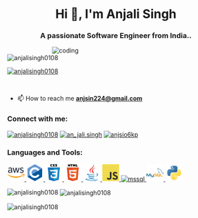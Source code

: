 <h1 align="center">Hi 👋, I'm Anjali Singh</h1>
<h3 align="center">A passionate Software Engineer from India..</h3>
<img align="right" alt="coding" width="400" src="https://www.google.com/imgres?q=caricature%20coding%20image%20of%20girl%20free&imgurl=https%3A%2F%2Fimg.freepik.com%2Ffree-vector%2Fcute-girl-hacker-operating-laptop-cartoon-vector-icon-illustration-people-technology-isolated-flat_138676-9487.jpg%3Fsize%3D338%26ext%3Djpg%26ga%3DGA1.1.1518270500.1717632000%26semt%3Dais_user&imgrefurl=https%3A%2F%2Fwww.freepik.com%2Ffree-photos-vectors%2Fcartoon-programmer-girl&docid=Ay2eiKbMZO9ehM&tbnid=fFEA-MbfneQmkM&vet=12ahUKEwi1_umu3MeGAxWtTmwGHeqZBzsQM3oECEEQAA..i&w=338&h=338&hcb=2&ved=2ahUKEwi1_umu3MeGAxWtTmwGHeqZBzsQM3oECEEQAA"

<p align="left"> <img src="https://komarev.com/ghpvc/?username=anjalisingh0108&label=Profile%20views&color=0e75b6&style=flat" alt="anjalisingh0108" /> </p>

<p align="left"> <a href="https://github.com/ryo-ma/github-profile-trophy"><img src="https://github-profile-trophy.vercel.app/?username=anjalisingh0108" alt="anjalisingh0108" /></a> </p>

<p align="left"> <a href="https://twitter.com/" target="blank"><img src="https://img.shields.io/twitter/follow/?logo=twitter&style=for-the-badge" alt="" /></a> </p>

- 📫 How to reach me **anjsin224@gmail.com**

<h3 align="left">Connect with me:</h3>
<p align="left">
<a href="https://linkedin.com/in/anjalisingh0108" target="blank"><img align="center" src="https://raw.githubusercontent.com/rahuldkjain/github-profile-readme-generator/master/src/images/icons/Social/linked-in-alt.svg" alt="anjalisingh0108" height="30" width="40" /></a>
<a href="https://instagram.com/an_jali.singh" target="blank"><img align="center" src="https://raw.githubusercontent.com/rahuldkjain/github-profile-readme-generator/master/src/images/icons/Social/instagram.svg" alt="an_jali.singh" height="30" width="40" /></a>
<a href="https://auth.geeksforgeeks.org/user/anjsio6kp" target="blank"><img align="center" src="https://raw.githubusercontent.com/rahuldkjain/github-profile-readme-generator/master/src/images/icons/Social/geeks-for-geeks.svg" alt="anjsio6kp" height="30" width="40" /></a>
</p>

<h3 align="left">Languages and Tools:</h3>
<p align="left"> <a href="https://aws.amazon.com" target="_blank" rel="noreferrer"> <img src="https://raw.githubusercontent.com/devicons/devicon/master/icons/amazonwebservices/amazonwebservices-original-wordmark.svg" alt="aws" width="40" height="40"/> </a> <a href="https://www.cprogramming.com/" target="_blank" rel="noreferrer"> <img src="https://raw.githubusercontent.com/devicons/devicon/master/icons/c/c-original.svg" alt="c" width="40" height="40"/> </a> <a href="https://www.w3schools.com/css/" target="_blank" rel="noreferrer"> <img src="https://raw.githubusercontent.com/devicons/devicon/master/icons/css3/css3-original-wordmark.svg" alt="css3" width="40" height="40"/> </a> <a href="https://www.w3.org/html/" target="_blank" rel="noreferrer"> <img src="https://raw.githubusercontent.com/devicons/devicon/master/icons/html5/html5-original-wordmark.svg" alt="html5" width="40" height="40"/> </a> <a href="https://www.java.com" target="_blank" rel="noreferrer"> <img src="https://raw.githubusercontent.com/devicons/devicon/master/icons/java/java-original.svg" alt="java" width="40" height="40"/> </a> <a href="https://developer.mozilla.org/en-US/docs/Web/JavaScript" target="_blank" rel="noreferrer"> <img src="https://raw.githubusercontent.com/devicons/devicon/master/icons/javascript/javascript-original.svg" alt="javascript" width="40" height="40"/> </a> <a href="https://www.microsoft.com/en-us/sql-server" target="_blank" rel="noreferrer"> <img src="https://www.svgrepo.com/show/303229/microsoft-sql-server-logo.svg" alt="mssql" width="40" height="40"/> </a> <a href="https://www.mysql.com/" target="_blank" rel="noreferrer"> <img src="https://raw.githubusercontent.com/devicons/devicon/master/icons/mysql/mysql-original-wordmark.svg" alt="mysql" width="40" height="40"/> </a> <a href="https://www.python.org" target="_blank" rel="noreferrer"> <img src="https://raw.githubusercontent.com/devicons/devicon/master/icons/python/python-original.svg" alt="python" width="40" height="40"/> </a> </p>

<p><img align="left" src="https://github-readme-stats.vercel.app/api/top-langs?username=anjalisingh0108&show_icons=true&locale=en&layout=compact" alt="anjalisingh0108" /></p>

<p>&nbsp;<img align="center" src="https://github-readme-stats.vercel.app/api?username=anjalisingh0108&show_icons=true&locale=en" alt="anjalisingh0108" /></p>

<p><img align="center" src="https://github-readme-streak-stats.herokuapp.com/?user=anjalisingh0108&" alt="anjalisingh0108" /></p>
